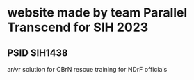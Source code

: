 # website made by team Parallel Transcend for SIH 2023
## PSID SIH1438
 ar/vr solution for CBrN rescue training for NDrF officials